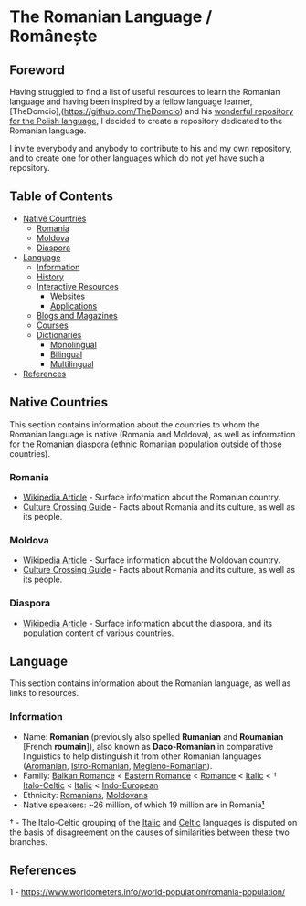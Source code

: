 # The Romanian Language / Românește

## Foreword

Having struggled to find a list of useful resources to learn the Romanian language and having been inspired by a fellow language learner, [TheDomcio],(https://github.com/TheDomcio) and his [wonderful repository for the Polish language](https://github.com/TheDomcio/WonderfulPolishLanguage), I decided to create a repository dedicated to the Romanian language.

I invite everybody and anybody to contribute to his and my own repository, and to create one for other languages which do not yet have such a repository.

## Table of Contents

- [Native Countries](#native-countries)
  - [Romania](#romania)
  - [Moldova](#moldova)
  - [Diaspora](#diaspora)
- [Language](#language)
  - [Information](#information)
  - [History](#history)
  - [Interactive Resources](#interactive-resources)
    - [Websites](#websites)
    - [Applications](#applications)
  - [Blogs and Magazines](#blogs-and-magazines)
  - [Courses](#courses)
  - [Dictionaries](#dictionaries)
    - [Monolingual](#monolingual)
    - [Bilingual](#bilingual)
    - [Multilingual](#multilingual)
- [References](#references)

## Native Countries

This section contains information about the countries to whom the Romanian language is native (Romania and Moldova), as well as information for the Romanian diaspora (ethnic Romanian population outside of those countries).

### Romania

- [Wikipedia Article](https://en.wikipedia.org/wiki/Romania) - Surface information about the Romanian country.
- [Culture Crossing Guide](http://guide.culturecrossing.net/basics_business_student.php?id=170) - Facts about Romania and its culture, as well as its people.

### Moldova

- [Wikipedia Article](https://en.wikipedia.org/wiki/Moldova) - Surface information about the Moldovan country.
- [Culture Crossing Guide](http://guide.culturecrossing.net/basics_business_student.php?id=136) - Facts about Romania and its culture, as well as its people.

### Diaspora

- [Wikipedia Article](https://en.wikipedia.org/wiki/Romanian_diaspora) - Surface information about the diaspora, and its population content of various countries.

## Language

This section contains information about the Romanian language, as well as links to resources.

### Information

- Name: **Romanian** (previously also spelled **Rumanian** and **Roumanian** \[French **roumain**\]), also known as **Daco-Romanian** in comparative linguistics to help distinguish it from other Romanian languages ([Aromanian](https://en.wikipedia.org/wiki/Aromanian_language), [Istro-Romanian](https://en.wikipedia.org/wiki/Istro-Romanian_language), [Megleno-Romanian](https://en.wikipedia.org/wiki/Megleno-Romanian_language)).
- Family: [Balkan Romance](https://en.wikipedia.org/wiki/Balkan_Romance_languages) < [Eastern Romance](https://en.wikipedia.org/wiki/Eastern_Romance_languages) < [Romance](https://en.wikipedia.org/wiki/Romance_languages) < [Italic](https://en.wikipedia.org/wiki/Italic_languages) < † [Italo-Celtic](https://en.wikipedia.org/wiki/Italo-Celtic) < [Italic](https://en.wikipedia.org/wiki/Italic_languages) < [Indo-European](https://en.wikipedia.org/wiki/Indo-European_languages)
- Ethnicity: [Romanians](https://en.wikipedia.org/wiki/Romanians), [Moldovans](https://en.wikipedia.org/wiki/Moldovans)
- Native speakers: ~26 million, of which 19 million are in Romania[**¹**](#references)

† - The Italo-Celtic grouping of the [Italic](https://en.wikipedia.org/wiki/Italic_languages) and [Celtic](https://en.wikipedia.org/wiki/Celtic_languages) languages is disputed on the basis of disagreement on the causes of similarities between these two branches.

## References

1 - https://www.worldometers.info/world-population/romania-population/
